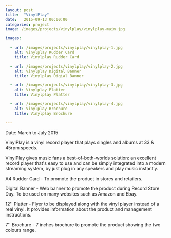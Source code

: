 ```yaml
---
layout: post
title:  "VinylPlay"
date:   2015-09-13 00:00:00
categories: project
image: /images/projects/vinylplay/vinylplay-main.jpg

images:

  - url: /images/projects/vinylplay/vinylplay-1.jpg
    alt: Vinylplay Rudder Card
    title: Vinylplay Rudder Card

  - url: /images/projects/vinylplay/vinylplay-2.jpg
    alt: Vinylplay Digital Banner
    title: Vinylplay Digial Banner

  - url: /images/projects/vinylplay/vinylplay-3.jpg
    alt: Vinylplay Platter
    title: Vinylplay Platter

  - url: /images/projects/vinylplay/vinylplay-4.jpg
    alt: Vinylplay Brochure
    title: Vinylplay Brochure

---
```

<p>Date: March to July 2015</p>
<p></p>
<p>VinylPlay is a vinyl record player that plays singles and albums at 33 & 45rpm speeds.</p>
<p>VinylPlay gives music fans a best-of-both-worlds solution: an excellent record player that's easy to use and can be simply integrated into a modern streaming system, by just plug in any speakers and play music instantly.</p>
<p>A4 Rudder Card - To promote the product in stores and retailers.</p>
<p>Digital Banner - Web banner to promote the product during Record Store Day. To be used on many websites such as Amazon and Ebay.</p>
<p>12'' Platter - Flyer to be displayed along with the vinyl player instead of a real vinyl. It provides information about the product and management instructions.</p>
<p>7'' Brochure - 7 inches brochure to promote the product showing the two colours range.</p>
<p></p>